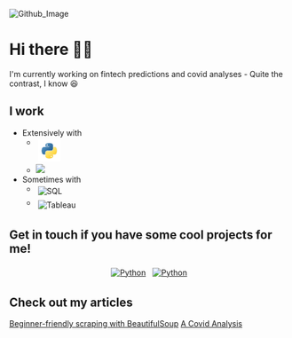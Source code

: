 ![Github_Image](https://user-images.githubusercontent.com/56197190/115883137-be797500-a44d-11eb-93fa-d5d6106cfac7.jpg)

# Hi there 👋🏽

I'm currently working on fintech predictions and covid analyses - Quite the contrast, I know 😆

## I work 
- Extensively with
  - <img src="https://raw.githubusercontent.com/github/explore/80688e429a7d4ef2fca1e82350fe8e3517d3494d/topics/python/python.png" alt="Python" height="40" style="vertical-align:top; margin:4px" />
  -  <img src="https://img.shields.io/badge/Microsoft_Excel-217346?style=for-the-badge&logo=microsoft-excel&logoColor=white" />
- Sometimes with
  - <img src="https://img.icons8.com/color/48/000000/mysql-logo.png" alt="SQL" height="40" style="vertical-align:top; margin:4px" />
  - <img src="https://img.icons8.com/color/48/000000/tableau-software.png" alt="Tableau" height="40" style="vertical-align:top; margin:4px" />

## Get in touch if you have some cool projects for me!
<p align="center">
  <a href="https://linkedin.com/in/deepika-vijay" target="_blank" rel="noopener noreferrer"> <img src="https://cdn.jsdelivr.net/npm/simple-icons@v3/icons/linkedin.svg" alt="Python" height="40" style="vertical-align:top; margin:4px"></a>
  <a href="mailto:deepika.vijay@edu.escp.eu"> <img src="https://cdn.jsdelivr.net/npm/simple-icons@v3/icons/gmail.svg" alt="Python" height="40" style="vertical-align:top; margin:4px"></a>
</p>

## Check out my articles
[Beginner-friendly scraping with BeautifulSoup](https://medium.com/analytics-vidhya/beginner-friendly-scraping-with-beautifulsoup-8e0642cbf3ec?sk=7ef0dce279c4cddcfff4480b16c4c755)
[A Covid Analysis](https://towardsdatascience.com/a-covid-analysis-9c8f7f9ea474?sk=9132133cb8189ad681abbddb630bd7ce)
